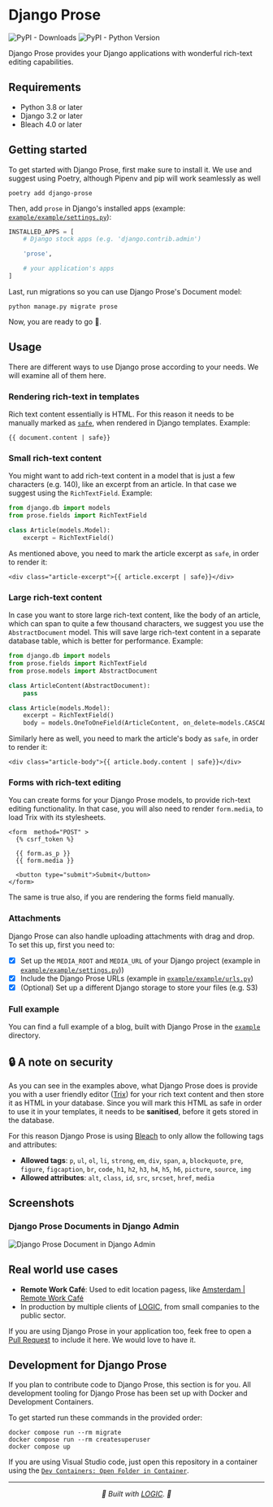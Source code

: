 # Django Prose

![PyPI - Downloads](https://img.shields.io/pypi/dw/django-prose?color=purple) ![PyPI - Python Version](https://img.shields.io/pypi/pyversions/django-prose)

Django Prose provides your Django applications with wonderful rich-text editing capabilities.

## Requirements

- Python 3.8 or later
- Django 3.2 or later
- Bleach 4.0 or later

## Getting started

To get started with Django Prose, first make sure to install it. We use and suggest using Poetry, although Pipenv and pip will work seamlessly as well

```console
poetry add django-prose
```

Then, add `prose` in Django's installed apps (example: [`example/example/settings.py`](https://github.com/withlogicco/django-prose/blob/9e24cc794eae6db48818dd15a483d106d6a99da0/example/example/settings.py#L46)):

```python
INSTALLED_APPS = [
    # Django stock apps (e.g. 'django.contrib.admin')

    'prose',

    # your application's apps
]
```

Last, run migrations so you can use Django Prose's Document model:

```
python manage.py migrate prose
```

Now, you are ready to go 🚀.

## Usage

There are different ways to use Django prose according to your needs. We will examine all of them here.

### Rendering rich-text in templates

Rich text content essentially is HTML. For this reason it needs to be manually marked as [`safe`](https://docs.djangoproject.com/en/4.2/ref/templates/builtins/#safe), when rendered in Django templates. Example:

```django
{{ document.content | safe}}
```

### Small rich-text content

You might want to add rich-text content in a model that is just a few characters (e.g. 140), like an excerpt from an article. In that case we suggest using the `RichTextField`. Example:

```py
from django.db import models
from prose.fields import RichTextField

class Article(models.Model):
    excerpt = RichTextField()
```

As mentioned above, you need to mark the article excerpt as `safe`, in order to render it:

```django
<div class="article-excerpt">{{ article.excerpt | safe}}</div>
```

### Large rich-text content

In case you want to store large rich-text content, like the body of an article, which can span to quite a few thousand characters, we suggest you use the `AbstractDocument` model. This will save large rich-text content in a separate database table, which is better for performance. Example:

```py
from django.db import models
from prose.fields import RichTextField
from prose.models import AbstractDocument

class ArticleContent(AbstractDocument):
    pass

class Article(models.Model):
    excerpt = RichTextField()
    body = models.OneToOneField(ArticleContent, on_delete=models.CASCADE)
```

Similarly here as well, you need to mark the article's body as `safe`, in order to render it:

```django
<div class="article-body">{{ article.body.content | safe}}</div>
```

### Forms with rich-text editing

You can create forms for your Django Prose models, to provide rich-text editing functionality. In that case, you will also need to render `form.media`, to load Trix with its stylesheets.

```django
<form  method="POST" >
  {% csrf_token %}
  
  {{ form.as_p }}
  {{ form.media }}
  
  <button type="submit">Submit</button>
</form>
```

The same is true also, if you are rendering the forms field manually.

### Attachments

Django Prose can also handle uploading attachments with drag and drop. To set this up, first you need to:

- [x] Set up the `MEDIA_ROOT` and `MEDIA_URL` of your Django project (example in [`example/example/settings.py`](https://github.com/withlogicco/django-prose/blob/9e24cc794eae6db48818dd15a483d106d6a99da0/example/example/settings.py#L130-L131)))
- [x] Include the Django Prose URLs (example in [`example/example/urls.py`](https://github.com/withlogicco/django-prose/blob/9e24cc794eae6db48818dd15a483d106d6a99da0/example/example/urls.py#L13-L14))
- [x] (Optional) Set up a different Django storage to store your files (e.g. S3)

### Full example

You can find a full example of a blog, built with Django Prose in the [`example`](./example/) directory.

## 🔒 A note on security

As you can see in the examples above, what Django Prose does is provide you with a user friendly editor ([Trix](https://trix-editor.org/)) for your rich text content and then store it as HTML in your database. Since you will mark this HTML as safe in order to use it in your templates, it needs to be **sanitised**, before it gets stored in the database.

For this reason Django Prose is using [Bleach](https://bleach.readthedocs.io/en/latest/) to only allow the following tags and attributes:

- **Allowed tags**: `p`, `ul`, `ol`, `li`, `strong`, `em`, `div`, `span`, `a`, `blockquote`, `pre`, `figure`, `figcaption`, `br`, `code`, `h1`, `h2`, `h3`, `h4`, `h5`, `h6`, `picture`, `source`, `img`
- **Allowed attributes**: `alt`, `class`, `id`, `src`, `srcset`, `href`, `media`

## Screenshots

### Django Prose Documents in Django Admin

![Django Prose Document in Django Admin](./docs/django-admin-prose-document.png)

## Real world use cases
- **Remote Work Café**: Used to edit location pagess, like [Amsterdam | Remote Work Café](https://remotework.cafe/locations/amsterdam/)
- In production by multiple clients of [LOGIC](https://withlogic.co), from small companies to the public sector.

If you are using Django Prose in your application too, feek free to open a [Pull Request](https://github.com/withlogicco/django-prose/pulls) to include it here. We would love to have it.

## Development for Django Prose

If you plan to contribute code to Django Prose, this section is for you. All development tooling for Django Prose has been set up with Docker and Development Containers.

To get started run these commands in the provided order:

```console
docker compose run --rm migrate
docker compose run --rm createsuperuser
docker compose up
```

If you are using Visual Studio code, just open this repository in a container using the [`Dev Containers: Open Folder in Container`](https://code.visualstudio.com/docs/devcontainers/containers#_quick-start-open-an-existing-folder-in-a-container).

---

<p align="center">
  <i>🦄 Built with <a href="https://withlogic.co/">LOGIC</a>. 🦄</i>
</p>
